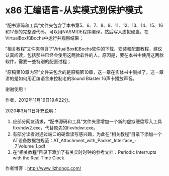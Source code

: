 # x86 汇编语言-从实模式到保护模式

“配书源码和工具”文件夹包含了本书第5、6、7、8、9、11、12、13、14、15、16和17章的完整源代码，可以用NASMIDE程序编译，然后写入虚拟硬盘，在VirtualBox和Bochs中运行并观察结果；

“相关教程”文件夹包含了VirtualBox和Bochs软件的下载、安装和配置教程，建议认真阅读，包括那些已经会使用这两款软件的人。原因是，要在本书中使用这两款软件，需要一些特别的配置过程；

“原稿第10章内容”文件夹包含的是原稿第10章，这一章在实体书中删掉了。这一章讲的是如何用汇编语言来控制老的Sound Blaster 16声卡播放声音。

谢谢使用！

作者，2012年11月16日19点22分。

2020年3月11日补充说明：

1. 应部分网友请求，“配书源码和工具”文件夹里增加一个新的虚拟硬盘写入工具fixvhdw2.exe，代替原先的fixvhdwr.exe。
2. 有部分读者对通过端口的硬盘读写感兴趣，为此在“相关教程”目录下添加一个AT设备数据包规范：AT_Attachment_with_Packet_Interface_-_7_Volume_1.pdf
3. 在“相关教程“目录下添加了有关实时时钟的参考文档：Periodic Interrupts with the Real Time Clock

作者博客：http://www.lizhongc.com/
